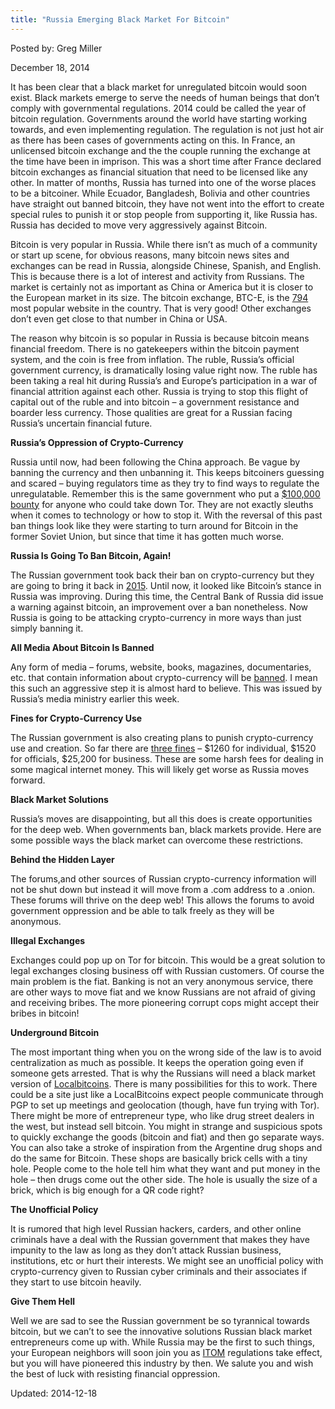 ```yaml
---
title: "Russia Emerging Black Market For Bitcoin"
---
```


Posted by: Greg Miller

<span>December 18, 2014</span>
    

<p>It has been clear that a black market for unregulated bitcoin would soon exist. Black markets emerge to serve the needs of human beings that don’t comply with governmental regulations. 2014 could be called the year of bitcoin regulation. Governments around the world have starting working towards, and even implementing regulation. The regulation is not just hot air as there has been cases of governments acting on this. In France, an unlicensed bitcoin exchange and the the couple running the exchange at the time have been in imprison. This was a short time after France declared bitcoin exchanges as financial situation that need to be licensed like any other. In matter of months, Russia has turned into one of the worse places to be a bitcoiner. While Ecuador, Bangladesh, Bolivia and other countries have straight out banned bitcoin, they have not went into the effort to create special rules to punish it or stop people from supporting it, like Russia has. Russia has decided to move very aggressively against Bitcoin.</p>
<p>Bitcoin is very popular in Russia. While there isn’t as much of a community or start up scene, for obvious reasons, many bitcoin news sites and exchanges can be read in Russia, alongside Chinese, Spanish, and English. This is because there is a lot of interest and activity from Russians. The market is certainly not as important as China or America but it is closer to the European market in its size. The bitcoin exchange, BTC-E, is the <a href="http://www.alexa.com/siteinfo/btc-e.com">794</a> most popular website in the country. That is very good! Other exchanges don’t even get close to that number in China or USA.</p>
<p>The reason why bitcoin is so popular in Russia is because bitcoin means financial freedom. There is no gatekeepers within the bitcoin payment system, and the coin is free from inflation. The ruble, Russia’s official government currency, is dramatically losing value right now. The ruble has been taking a real hit during Russia’s and Europe’s participation in a war of financial attrition against each other. Russia is trying to stop this flight of capital out of the ruble and into bitcoin &#8211; a government resistance and boarder less currency. Those qualities are great for a Russian facing Russia’s uncertain financial future.</p>
<p><strong>Russia’s Oppression of Crypto-Currency</strong></p>
<p>Russia until now, had been following the China approach. Be vague by banning the currency and then unbanning it. This keeps bitcoiners guessing and scared &#8211; buying regulators time as they try to find ways to regulate the unregulatable. Remember this is the same government who put a <a href="https://g-i-r.github.io/deepdotweb/2014/07/25/russia-offers-4-million-rubles-de-anonymize-tor/">$100,000 bounty</a> for anyone who could take down Tor. They are not exactly sleuths when it comes to technology or how to stop it. With the reversal of this past ban things look like they were starting to turn around for Bitcoin in the former Soviet Union, but since that time it has gotten much worse.</p>
<p><strong>Russia Is Going To Ban Bitcoin, Again!</strong></p>
<p>The Russian government took back their ban on crypto-currency but they are going to bring it back in <a href="https://www.cryptocoinsnews.com/russia-plans-bitcoin-ban-2015/">2015</a>. Until now, it looked like Bitcoin’s stance in Russia was improving. During this time, the Central Bank of Russia did issue a warning against bitcoin, an improvement over a ban nonetheless. Now Russia is going to be attacking crypto-currency in more ways than just simply banning it.</p>
<p><strong>All Media About Bitcoin Is Banned</strong></p>
<p>Any form of media &#8211; forums, website, books, magazines, documentaries, etc. that contain information about crypto-currency will be <a href="http://cointelegraph.com/news/112689/bank-of-russia-and-media-ministry-to-block-information-on-cryptocurrencies">banned</a>. I mean this such an aggressive step it is almost hard to believe. This was issued by Russia’s media ministry earlier this week.</p>
<p><strong>Fines for Crypto-Currency Use</strong></p>
<p>The Russian government is also creating plans to punish crypto-currency use and creation. So far there are <a href="http://cointelegraph.com/news/112668/russia-to-issue-ban-and-fines-for-cryptocurrency-use">three fines</a> &#8211; $1260 for individual, $1520 for officials, $25,200 for business. These are some harsh fees for dealing in some magical internet money. This will likely get worse as Russia moves forward.</p>
<p><strong>Black Market Solutions</strong></p>
<p>Russia’s moves are disappointing, but all this does is create opportunities for the deep web. When governments ban, black markets provide. Here are some possible ways the black market can overcome these restrictions.</p>
<p><strong>Behind the Hidden Layer</strong></p>
<p>The forums,and other sources of Russian crypto-currency information will not be shut down but instead it will move from a .com address to a .onion. These forums will thrive on the deep web! This allows the forums to avoid government oppression and be able to talk freely as they will be anonymous.</p>
<p><strong>Illegal Exchanges</strong></p>
<p>Exchanges could pop up on Tor for bitcoin. This would be a great solution to legal exchanges closing business off with Russian customers. Of course the main problem is the fiat. Banking is not an very anonymous service, there are other ways to move fiat and we know Russians are not afraid of giving and receiving bribes. The more pioneering corrupt cops might accept their bribes in bitcoin!</p>
<p><strong>Underground Bitcoin</strong></p>
<p>The most important thing when you on the wrong side of the law is to avoid centralization as much as possible. It keeps the operation going even if someone gets arrested. That is why the Russians will need a black market version of <a href="https://localbitcoins.com/?ch=4v6y" target="_blank">Localbitcoins</a>. There is many possibilities for this to work. There could be a site just like a LocalBitcoins expect people communicate through PGP to set up meetings and geolocation (though, have fun trying with Tor). There might be more of entrepreneur type, who like drug street dealers in the west, but instead sell bitcoin. You might in strange and suspicious spots to quickly exchange the goods (bitcoin and fiat) and then go separate ways. You can also take a stroke of inspiration from the Argentine drug shops and do the same for Bitcoin. These shops are basically brick cells with a tiny hole. People come to the hole tell him what they want and put money in the hole &#8211; then drugs come out the other side. The hole is usually the size of a brick, which is big enough for a QR code right?</p>
<p><strong>The Unofficial Policy</strong></p>
<p>It is rumored that high level Russian hackers, carders, and other online criminals have a deal with the Russian government that makes they have impunity to the law as long as they don’t attack Russian business, institutions, etc or hurt their interests. We might see an unofficial policy with crypto-currency given to Russian cyber criminals and their associates if they start to use bitcoin heavily.</p>
<p><strong>Give Them Hell</strong></p>
<p>Well we are sad to see the Russian government be so tyrannical towards bitcoin, but we can’t to see the innovative solutions Russian black market entrepreneurs come up with. While Russia may be the first to such things, your European neighbors will soon join you as <a title="ITOM Revealed: Europe’s Plan To Crack Down On The Online Drug Trade" href="2014/09/28/itom-europes-plan-crack-online-drug-trade/">ITOM</a> regulations take effect, but you will have pioneered this industry by then. We salute you and wish the best of luck with resisting financial oppression.</p>

Updated: 2014-12-18
    
